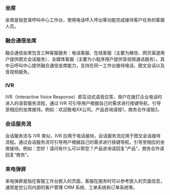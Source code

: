 ### 坐席
坐席是指登录呼叫中心工作台，使用电话呼入呼出等功能完成接待客户任务的客服人员。

### 融合通信坐席
融合通信坐席包含三种客服服务：电话客服、在线客服（主要为微信、网页渠道用户提供图文会话服务）、全媒体客服（主要为小程序用户提供音视频通话服务）。其中云呼叫中心提供融合通信坐席能力，支持在同一工作台接待电话、图文会话以及音视频服务。

### IVR
IVR（Interactive Voice Response）即互动式语音应答，用户在拨打企业电话时进入的语音服务流程，通过 IVR 可引导用户根据自己的需求进行按键导航，引导至相应的坐席接待。例如：欢迎致电XX公司。产品咨询请按1，商务合作请按2。

### 会话服务流
会话服务流与 IVR 类似，IVR 应用于电话接待，会话服务流应用于图文会话接待流程。通过会话服务流可引导用户根据自己的需求进行按键导航，引导至相应的坐席接待。例如：您好！请问有什么可以帮您？产品咨询请回复“产品”，商务合作请回复“商务”。

### 来电弹屏
来电弹屏是指在客服工作台嵌入的页面，客服在服务时可以参考嵌入的页面信息，通常是您公司内部的客户管理 CRM 系统、工单系统和订单系统等。
